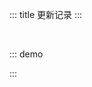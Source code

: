 ::: title 更新记录
:::

<lay-timeline style="padding-left:30px;padding-top:30px;">
  <lay-timeline-item title="尾版本号：日常问题更新。" simple></lay-timeline-item>
  <lay-timeline-item title="次版本号：带有新特性的向下兼容的版本。" simple></lay-timeline-item>
  <lay-timeline-item title="主版本号：含有破坏性更新和新特性，不在发布周期内。" simple></lay-timeline-item>
</lay-timeline>

::: demo
<template>
<lay-timeline>
<lay-timeline-item title="0.2.8">
[新增] tooltip 提示信息组件。<br>
[新增] input-number 数字输入框。<br>
[新增] layer 弹层 area 属性 auto 类型。<br>
[升级] layer-vue 1.1.3。<br>
</lay-timeline-item>
<lay-timeline-item title="0.2.7">
[完善] rate 评分组件。<br>
[完善] collapse 手风琴组件。<br>
[新增] useState 变量状态管理。<br>
[新增] useBoolean 布尔变量状态管理。<br>
[新增] tab 选项卡 before-close, before-leave 钩子。<br>
[新增] rate 评分组件 half 属性, 支持半选状态。<br>
[新增] rate 评分组件 select 事件, 评分回调事件。<br>
[新增] layer 对象 confirm 方法, 函数式调用信息框。<br>
[新增] layer 对象 load 方法, 通过 type 配置调用不同类型加载层。<br>
[修复] tab 选项卡 close 无法删除选项卡问题。<br>
[修复] layer 对象的函数调用, 导致弹层过渡动画失效的问题。<br>
[文档] icons-vue 组件化使用方式。<br>
[文档] hooks-vue 使用文档。<br>
[升级] hooks-vue 0.1.6。<br>
[升级] layer-vue 1.1.2。<br>
[升级] vue 3.2.24。 
</lay-timeline-item>
<lay-timeline-item title="0.2.6">
[依赖] hooks-vue 0.1.2。<br>
[升级] layer-vue 1.0.3。<br>
</lay-timeline-item>
<lay-timeline-item title="0.2.5">
[新增] layer 提供 open, close, closeAll 函数式调用。<br>
[新增] icons 组件化调用方式, 使用 class 作为组件名使用组件。<br>
[修复] layer 的 id 属性不唯一, 调整 Guid 为 Uuid 策略。<br>
[修改] layer 组件 move 默认为 true, 默认提供拖拽支持。<br> 
[修改] layer.css 为 @layui/layui-vue/lib/index.css。<br>
[修改] layer 组件为 lay-modal, 使用方式保持不变。<br>
[独立] layui-vue 项目, 亦支持单独引用。<br>
[独立] icons-vue 项目, 亦支持单独引用。<br>
</lay-timeline-item>
<lay-timeline-item title="0.2.4">
[增强] checkbox 组件, v-model 支持 array 数据类型。<br>
[重构] row col 栅格组件, 支持 24 粒度布局。<br>
[重构] layui.css 样式, 集成 less 编译器。<br>
[重构] button, button-group, button-container 非破坏性改进代码。<br>
[修复] themeline 时间线，因 mackdown 造成的样式污染。<br>
[新增] layer 弹层出场动画, 允许使用 isOutAmin 关闭。<br>
[新增] checkbox-group 复选框组, 更方便的复选方式。<br>
[优化] table 和 tranfer 组件复选实现。<br>
[删除] rate 评分 theme 属性默认值。<br>
</lay-timeline-item>
<lay-timeline-item title="0.2.3">
[新增] table 表格 列筛选功能。<br>
[新增] table 表格 row 行单击, row-double 行双击事件。<br>
[新增] layer 弹层 closeBtn 属性, 允许隐藏关闭操作。<br>
[新增] layer 弹层 btnAlign 属性, 允许自定义按钮布局。<br>
[新增] layer 弹层 anim 属性, 支持 7 种入场动画。<br>
[修复] layer 弹层 btn 属性为非必填。<br>
[修复] layer 弹层 boolean 类型推断造成的警告。<br>
[修复] mackdown 文档 table 样式对 table 组件的污染。<br>
[修复] breadcrumb-item 面包屑 title 属性, 未填写造成的警告。<br>
[修复] select-option 下拉选择 disabled 属性的类型推断造成的警告。<br>
[修复] page 分页 showSkip 属性的类型推断造成的警告。<br>
[修复] rate 评分 readonly 属性的类型推断造成的警告。<br>
[修复] carousel 轮播 anim arrow indicator 属性为非必传。<br>
[优化] carousel 轮播逻辑, 允许循环切换。<br>
[优化] layer 弹层 border 样式。<br>
[优化] layer 弹层 id 默认生成方式, 使用 Guid 作为编号。<br>
[升级] vue-router 4.0.12 版本。<br>
[升级] vue 3.2.21 版本。<br>
</lay-timeline-item>
<lay-timeline-item title="0.2.2">
[新增] useFullScreen 全屏 hooks。<br>
[新增] useMove 拖拽 hooks。<br>
[新增] textarea 文本域 blur foucs 获取焦点 失去焦点 事件。<br>
[新增] layer 弹层。<br>
</lay-timeline-item>
<lay-timeline-item title="0.2.1">
[新增] hooks 文档
[新增] useClickOutside 外部 click 事件 hooks。<br>
[新增] rate 评分 readonly 属性, 支持只读模式。<br>
[新增] rate 评分 theme 属性, 支持自定义主题。<br>
[新增] progress 文档, 区分 theme 与 size 使用案例。<br>
[新增] dropdown 下拉组件 dropdown-item 点击监听, 隐藏 content 内容。<br>
[新增] input 输入框 foucs blur 原生事件绑定。<br>
[修复] rate 评分 modelValue 属性, 支持双向数据绑定。<br>
</lay-timeline-item>
<lay-timeline-item title="0.2.0">
[新增] carousel 轮播 anim 属性, 支持 default updown 不同方向轮播。<br>
[新增] carousel 轮播 arrow 属性, 支持 always hover none 不同状态切换按钮。<br>
[新增] carousel 轮播 indicator 属性, 支持 none inside outside 不同位置轮播控制器。<br>
[新增] carousel 轮播 change 事件, 用于自定义切换回调事件。<br>
[重构] layout 系列组件, 支持 纵向布局, 横向布局, 嵌套布局等。<br>
</lay-timeline-item>
<lay-timeline-item title="0.1.9">
[新增] carousel 轮播组件, 初步完成切换逻辑。<br>
[新增] colorPicker 颜色选择器, 初步完成组件渲染。<br>
[文档] 新增首页模块。<br>
[文档] 拆分菜单为指南与组件模块。<br>
[文档] 新增全局内容检索。<br>
</lay-timeline-item>
<lay-timeline-item title="0.1.8">
[新增] table 表格 size 属性, 提供不同尺寸。<br>
[新增] transfer 穿梭框 item 插槽, 允许自定义列表项。<br>
[新增] select 下拉选择 change 事件, 值变动触发回调。<br>
[新增] select-option 下拉选择项 disabled 属性, 允许可选项禁用。<br>
[修复] transfer 穿梭框 切换 逻辑。<br>
[删除] dropdown 下拉菜单 padding 样式。<br>
</lay-timeline-item>
<lay-timeline-item title="0.1.7">
[新增] page 分页 prev 插槽。<br>
[新增] page 分页 next 插槽。<br>
[新增] button 按钮 naiveType 属性, 原生 type 属性, 支持 button, submit 可选值。<br>
[新增] form 表单 model 属性, 共 submit 等事件作为入参。<br>
[新增] form 表单 submit 事件, 内部 submit 提交回调。<br>
[修复] menu 菜单 selectedKey 选中项 openKeys 打开项 props 双绑。<br>
[修复] tab 选项卡 v-model 激活项 双绑。<br>
[修复] tab 选项卡 tab-item 组件套用 for 循环无法获取 props 属性。<br>
[重构] tree 树内部逻辑, 优化性能。<br>
</lay-timeline-item>
<lay-timeline-item title="0.1.4">
[新增] button 按钮 loading 属性, 提供 加载 状态。<br>
[新增] tab 选项卡 allow-close 属性，支持 关闭。<br>
[新增] tab 选项卡 close change 事件，扩展 tab 动态逻辑。<br>
[新增] ClickOutside 工具。<br>
[新增] menu 菜单 selectedKey, openKeys 属性。<br>
[修复] menu 菜单 layui-this 样式，多 a 标签样式重叠。<br>
</lay-timeline-item>
<lay-timeline-item title="0.1.1">
[新增] menu 菜单 title 插槽，允许自定义菜单项。<br>
[新增] table 表格 toolbar 插槽, 用于自定义工具栏。<br>
[新增] icon 图标 color 属性, 用于自定义颜色。<br>
[新增] icon 图标 size 属性, 用于自定义尺寸。<br>
[新增] breadcrumb-item 面包屑 default 插槽, 用于自定义标题。<br>
[调整] menu 菜单 child-item 行高, 由 40 调整为 46。<br>
[调整] breadcrumb 面包屑样式, 让 Api 更合理。<br>
</lay-timeline-item>
<lay-timeline-item title="0.1.0">
[新增] tree 树，支持 node-click，selectKeys 等<br>
[新增] table 表格，提供 columns datasource page 分页<br>
[新增] transfer 穿梭框，提供 双列表数据切换<br>
[新增] textarea 文本域 input 事件 与 disabled 禁用属性<br>
[新增] button 按钮 disabled 禁用属性<br>
[新增] input 输入框 disabled 禁用属性<br>
[新增] checkbox 复选框 disabled 禁用属性<br>
[新增] icon 图标 prefix 属性，支持自定义 iconfont 引入使用<br>
[修改] card 卡片 slot 判断逻辑，body 不存在时，使用 default slot<br>
[修改] field 字段逻辑，当 slot 为空时，展现为线状，否则为面板<br>
[修复] collapse 手风琴，展开 收起 状态时的不同图标展示<br>
[重构] checkbox 复选框逻辑，让 api 更合理<br>
[依赖] 升级 vue 3.2.20 依赖<br>
</lay-timeline-item>
<lay-timeline-item title="0.0.17">
[新增] table 表格组件<br>
[新增] tab 选项卡组件<br>
[新增] rate 评分组件<br>
[新增] button 组件 border 属性，设置边框颜色<br>
[新增] iconPicker 组件 showSearch 配置, 是否启用搜索<br>
[新增] page 分页组件<br>
[修复] menu 组件，菜单项 与 目录 重复渲染<br>
[支持] 完善 layui-vue-sample 案例<br>
[支持] 文档支持模糊查询, 用于快速检索组件文档<br>
[支持] 文档移动端预览<br>
</lay-timeline-item>
<lay-timeline-item title="0.0.14">
[新增] menu 菜单组件<br>
[新增] iconPicker 图标选择组件<br>
[新增] anim 动画文档<br>
[新增] dropdown 下拉菜单组件<br>
[新增] color 颜色文档<br>
[新增] collapse 手风琴组件<br>
[新增] select 下拉选择组件<br>
[新增] empty 空数据组件<br>
[新增] scroll 滚动容器组件<br>
[新增] avatar 头像组件<br>
</lay-timeline-item>
</lay-timeline>
</template>

<script>
import { ref } from 'vue'

export default {
  setup() {

    return {
    }
  }
}
</script>

:::
